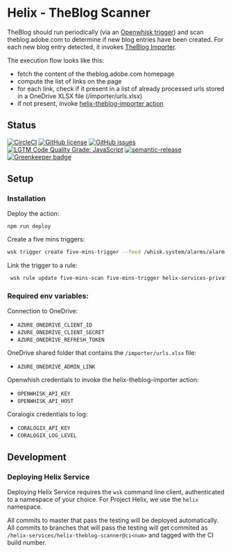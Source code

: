 # Helix - TheBlog Scanner

TheBlog should run periodically (via an [Openwhisk trigger](https://github.com/apache/openwhisk/blob/master/docs/triggers_rules.md)) and scan theblog.adobe.com to determine if new blog entries have been created. For each new blog entry detected, it invokes [TheBlog Importer](https://github.com/adobe/helix-theblog-importer).

The execution flow looks like this:
- fetch the content of the theblog.adobe.com homepage
- compute the list of links on the page
- for each link, check if it present in a list of already processed urls stored in a OneDrive XLSX file (/importer/urls.xlsx)
- if not present, invoke [helix-theblog-importer action](https://github.com/adobe/helix-theblog-importer)

## Status
[![CircleCI](https://img.shields.io/circleci/project/github/adobe/helix-theblog-scanner.svg)](https://circleci.com/gh/adobe/helix-theblog-scanner)
[![GitHub license](https://img.shields.io/github/license/adobe/helix-theblog-scanner.svg)](https://github.com/adobe/helix-theblog-scanner/blob/master/LICENSE.txt)
[![GitHub issues](https://img.shields.io/github/issues/adobe/helix-theblog-scanner.svg)](https://github.com/adobe/helix-theblog-scanner/issues)
[![LGTM Code Quality Grade: JavaScript](https://img.shields.io/lgtm/grade/javascript/g/adobe/helix-theblog-scanner.svg?logo=lgtm&logoWidth=18)](https://lgtm.com/projects/g/adobe/helix-theblog-scanner)
[![semantic-release](https://img.shields.io/badge/%20%20%F0%9F%93%A6%F0%9F%9A%80-semantic--release-e10079.svg)](https://github.com/semantic-release/semantic-release) [![Greenkeeper badge](https://badges.greenkeeper.io/adobe/helix-theblog-scanner.svg)](https://greenkeeper.io/)

## Setup

### Installation

Deploy the action:

```
npm run deploy
```

Create a five mins triggers:

```bash
wsk trigger create five-mins-trigger --feed /whisk.system/alarms/alarm --param cron "*/5 * * * *"
```

Link the trigger to a rule: 

```bash
 wsk rule update five-mins-scan five-mins-trigger helix-services-private/helix-theblog-scanner@1.4.9
```

### Required env variables:

Connection to OneDrive:

- `AZURE_ONEDRIVE_CLIENT_ID`
- `AZURE_ONEDRIVE_CLIENT_SECRET`
- `AZURE_ONEDRIVE_REFRESH_TOKEN`

OneDrive shared folder that contains the `/importer/urls.xlsx` file:

- `AZURE_ONEDRIVE_ADMIN_LINK`

Openwhish credentials to invoke the helix-theblog-importer action:

- `OPENWHISK_API_KEY`
- `OPENWHISK_API_HOST`

Coralogix credentials to log: 

- `CORALOGIX_API_KEY`
- `CORALOGIX_LOG_LEVEL`

## Development

### Deploying Helix Service

Deploying Helix Service requires the `wsk` command line client, authenticated to a namespace of your choice. For Project Helix, we use the `helix` namespace.

All commits to master that pass the testing will be deployed automatically. All commits to branches that will pass the testing will get commited as `/helix-services/helix-theblog-scanner@ci<num>` and tagged with the CI build number.
